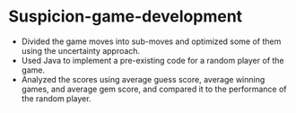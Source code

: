 # Suspicion-game-development

- Divided the game moves into sub-moves and optimized some of them using the uncertainty approach.
- Used Java to implement a pre-existing code for a random player of the game.
- Analyzed the scores using average guess score, average winning games, and average gem score, and compared it to the performance of the random player. 
